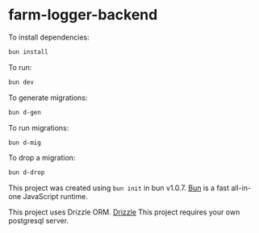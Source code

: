 # farm-logger-backend

To install dependencies:

```bash
bun install
```

To run:

```bash
bun dev
```

To generate migrations:

```bash
bun d-gen
```

To run migrations:

```bash
bun d-mig
```

To drop a migration:

```bash
bun d-drop
```

This project was created using `bun init` in bun v1.0.7. [Bun](https://bun.sh) is a fast all-in-one JavaScript runtime.

This project uses Drizzle ORM. [Drizzle](https://orm.drizzle.team/)
This project requires your own postgresql server.